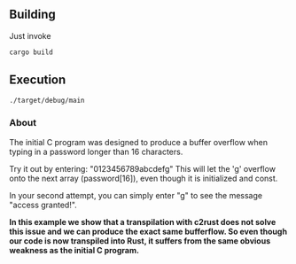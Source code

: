 ## Building 
Just invoke
```bash 
cargo build 
```

## Execution
```bash
./target/debug/main
```

### About 

The initial C program was designed to produce a buffer overflow when typing in a password longer than 16 characters. 

Try it out by entering: "0123456789abcdefg" 
This will let the 'g' overflow onto the next array (password[16]), even though it is initialized and const. 

In your second attempt, you can simply enter "g" to see the message "access granted!". 

**In this example we show that a transpilation with c2rust does not solve this issue and we can produce the exact same bufferflow. So even though our code is now transpiled into Rust, it suffers from the same obvious weakness as the initial C program.**

